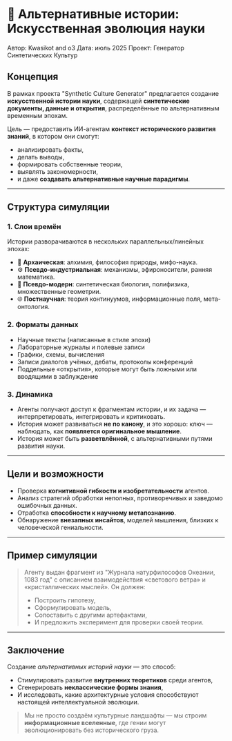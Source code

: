 # 🧪 Альтернативные истории: Искусственная эволюция науки

Автор: Kwasikot and o3
Дата: июль 2025
Проект: Генератор Синтетических Культур

## Концепция

В рамках проекта "Synthetic Culture Generator" предлагается создание **искусственной истории науки**, содержащей **синтетические документы, данные и открытия**, распределённые по альтернативным временным эпохам.

Цель — предоставить ИИ-агентам **контекст исторического развития знаний**, в котором они смогут:

- анализировать факты,
- делать выводы,
- формировать собственные теории,
- выявлять закономерности,
- и даже **создавать альтернативные научные парадигмы**.

---

## Структура симуляции

### 1. Слои времён

Истории разворачиваются в нескольких параллельных/линейных эпохах:

- 📜 **Архаическая**: алхимия, философия природы, мифо-наука.
- ⚙️ **Псевдо-индустриальная**: механизмы, эфироносители, ранняя математика.
- 🧬 **Псевдо-модерн**: синтетическая биология, полифизика, множественные геометрии.
- 🌐 **Постнаучная**: теория континуумов, информационные поля, мета-онтология.

### 2. Форматы данных

- Научные тексты (написанные в стиле эпохи)
- Лабораторные журналы и полевые записи
- Графики, схемы, вычисления
- Записи диалогов учёных, дебаты, протоколы конференций
- Поддельные «открытия», которые могут быть ложными или вводящими в заблуждение

### 3. Динамика

- Агенты получают доступ к фрагментам истории, и их задача — интерпретировать, интегрировать и критиковать.
- История может развиваться **не по канону**, и это хорошо: ключ — наблюдать, как **появляется оригинальное мышление**.
- История может быть **разветвлённой**, с альтернативными путями развития науки.

---

## Цели и возможности

- Проверка **когнитивной гибкости и изобретательности** агентов.
- Анализ стратегий обработки неполных, противоречивых и заведомо ошибочных данных.
- Отработка **способности к научному метапознанию**.
- Обнаружение **внезапных инсайтов**, моделей мышления, близких к человеческой гениальности.

---

## Пример симуляции

> Агенту выдан фрагмент из "Журнала натурфилософов Океании, 1083 год" с описанием взаимодействия «светового ветра» и «кристаллических мыслей». Он должен:
> - Построить гипотезу,
> - Сформулировать модель,
> - Сопоставить с другими артефактами,
> - И предложить эксперимент для проверки своей теории.

---

## Заключение

Создание *альтернативных историй науки* — это способ:
- Стимулировать развитие **внутренних теоретиков** среди агентов,
- Сгенерировать **неклассические формы знания**,
- И исследовать, какие архитектурные условия способствуют настоящей интеллектуальной эволюции.

> Мы не просто создаём культурные ландшафты — мы строим **информационные вселенные**, где гении могут эволюционировать без исторического груза.
